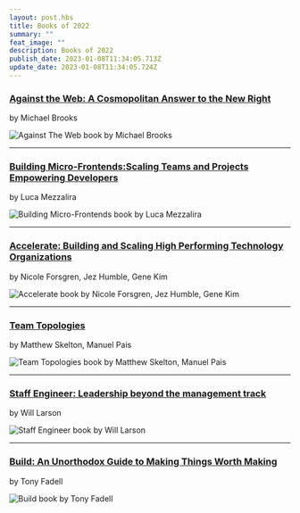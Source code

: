 ```yaml
---
layout: post.hbs
title: Books of 2022
summary: ""
feat_image: ""
description: Books of 2022
publish_date: 2023-01-08T11:34:05.713Z
update_date: 2023-01-08T11:34:05.724Z
---
```

<h3><a href="https://www.johnhuntpublishing.com/zer0-books/our-books/against-web" target="_blank">Against the Web: A Cosmopolitan Answer to the New Right</a></h3>

by Michael Brooks

![Against The Web book by Michael Brooks](/static/images/against_the_web.png "Against The Web book by Michael Brooks")

<hr>

<h3><a href="https://www.buildingmicrofrontends.com/" target="_blank">Building Micro-Frontends:Scaling Teams and Projects Empowering Developers</a></h3> 

by Luca Mezzalira

![Building Micro-Frontends book by Luca Mezzalira](/static/images/microfrontends.png "Building Micro-Frontends book by Luca Mezzalira")

<hr>

<h3><a href="https://itrevolution.com/product/accelerate/" target="_blank">Accelerate: Building and Scaling High Performing Technology Organizations</a></h3>

by Nicole Forsgren, Jez Humble, Gene Kim

![Accelerate book by Nicole Forsgren, Jez Humble, Gene Kim](/static/images/accelerate.png "Accelerate book by Nicole Forsgren, Jez Humble, Gene Kim")

<hr>

<h3><a href="https://itrevolution.com/product/team-topologies/" target="_blank">Team Topologies</a></h3>

by Matthew Skelton, Manuel Pais

![Team Topologies book by Matthew Skelton, Manuel Pais](/static/images/team_topo.png "Team Topologies book by Matthew Skelton, Manuel Pais")

<hr>

<h3><a href="https://staffeng.com/book" target="_blank">Staff Engineer: Leadership beyond the management track</a></h3>

by Will Larson

![Staff Engineer book by Will Larson](/static/images/staff.png "Staff Engineer book by Will Larson")

<hr>

<h3><a href="https://www.buildc.com/the-book" target="_blank">Build: An Unorthodox Guide to Making Things Worth Making</a></h3>

by Tony Fadell

![Build book by Tony Fadell](/static/images/build.png "Build book by Tony Fadell")